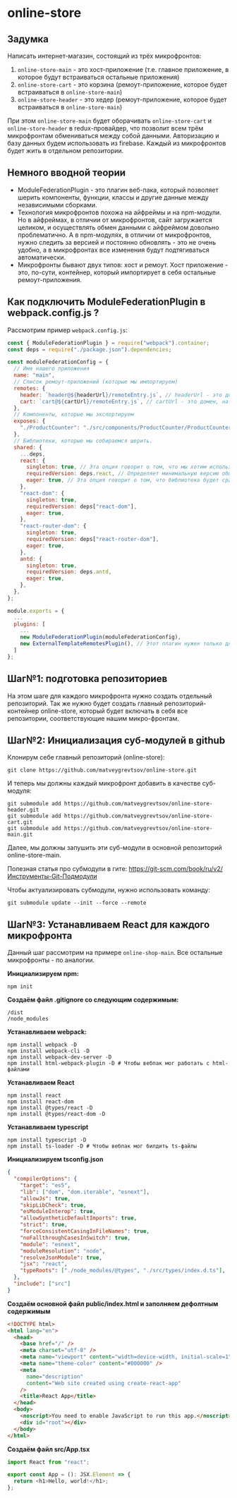 # online-store

## Задумка
Написать интернет-магазин, состоящий из трёх микрофронтов:
1) `online-store-main` - это хост-приложение (т.е. главное приложение, в которое будут встраиваться остальные приложения)
2) `online-store-cart` - это корзина (ремоут-приложение, которое будет встраиваться в `online-store-main`)
3) `online-store-header` - это хедер  (ремоут-приложение, которое будет встраиваться в `online-store-main`)

При этом `online-store-main` будет оборачивать `online-store-cart` и `online-store-header` в redux-провайдер, что позволит всем трём микрофронтам обмениваться между собой данными. Авторизацию и базу данных будем использовать из firebase. Каждый из микрофронтов будет жить в отдельном репозитории.

## Немного вводной теории
* ModuleFederationPlugin - это плагин веб-пака, который позволяет шерить компоненты, функции, классы и другие данные между независимыми сборками.
* Технология микрофронтов похожа на айфреймы и на npm-модули. Но в айфреймах, в отличии от микрофронтов, сайт загружается целиком, и осуществлять обмен данными с айфреймом довольно проблематично. А в npm-модулях, в отличии от микрофронтов, нужно следить за версией и постоянно обновлять - это не очень удобно, а в микрофронтах все изменения будут подтягиваться автоматически.
* Микрофронты бывают двух типов: хост и ремоут. Хост приложение - это, по-сути, контейнер, который импортирует в себя остальные ремоут-приложения.

## Как подключить ModuleFederationPlugin в webpack.config.js ?
Рассмотрим пример `webpack.config.js`:

```js
const { ModuleFederationPlugin } = require("webpack").container;
const deps = require("./package.json").dependencies;

const moduleFederationConfig = {
  // Имя нашего приложения
  name: "main",
  // Список ремоут-приложений (которые мы импортируем)
  remotes: {
    header: `header@${headerUrl}/remoteEntry.js`, // headerUrl - это домен, на котором "живёт" хедер; header - это name, который мы задали в ремоуте в moduleFederationConfig.
    cart: `cart@${cartUrl}/remoteEntry.js`, // cartUrl - это домен, на котором "живёт" хедер; cart - это name, который мы задали в ремоуте в moduleFederationConfig.
  },
  // Компоненты, которые мы экспортируем
  exposes: {
    "./ProductCounter": "./src/components/ProductCounter/ProductCounter",
  },
  // Библиотеки, которые мы собираемся шерить.
  shared: {
    ...deps,
    react: {
      singleton: true, // Эта опция говорит о том, что мы хотим использовать только один инстанс библиотеки для всех микрофронтов.
      requiredVersion: deps.react, // Определяет минимальную версию общего модуля, которая должна быть загружена.
      eager: true, // Эта опция говорит о том, что библиотека будет сразу загружена при инициализации приложения, а не по требованию.
    },
    "react-dom": {
      singleton: true,
      requiredVersion: deps["react-dom"],
      eager: true,
    },
    "react-router-dom": {
      singleton: true,
      requiredVersion: deps["react-router-dom"],
      eager: true,
    },
    antd: {
      singleton: true,
      requiredVersion: deps.antd,
      eager: true,
    },
  },
};

module.exports = {
  ...
  plugins: [
    ...
    new ModuleFederationPlugin(moduleFederationConfig),
    new ExternalTemplateRemotesPlugin(), // Этот плагин нужен только для хостовых приложений
  ]
};
```

## Шаг№1: подготовка репозиториев
На этом шаге для каждого микрофронта нужно создать отдельный репозиторий. Так же нужно будет создать главный репозиторий-контейнер online-store, который будет включать в себя все репозитории, соответствующие нашим микро-фронтам.

## Шаг№2: Инициализация суб-модулей в github
Клонирум себе главный репозиторий (online-store):
```console
git clone https://github.com/matveygrevtsov/online-store.git
```
И теперь мы должны каждый микрофронт добавить в качестве суб-модуля:
```console
git submodule add https://github.com/matveygrevtsov/online-store-header.git
git submodule add https://github.com/matveygrevtsov/online-store-cart.git
git submodule add https://github.com/matveygrevtsov/online-store-main.git
```
Далее, мы должны запушить эти суб-модули в основной репозиторий online-store-main.

Полезная статья про субмодули в гите: https://git-scm.com/book/ru/v2/Инструменты-Git-Подмодули

Чтобы актуализировать субмодули, нужно использовать команду:
```console
git submodule update --init --force --remote
```

## Шаг№3: Устанавливаем React для каждого микрофронта
Данный шаг рассмотрим на примере `online-shop-main`. Все остальные микрофронты - по аналогии.

**Инициализируем npm:**
```console
npm init
```

**Создаём файл .gitignore со следующим содержимым:**
```console
/dist
/node_modules
```

**Устанавливаем webpack:**
```console
npm install webpack -D
npm install webpack-cli -D
npm install webpack-dev-server -D
npm install html-webpack-plugin -D # Чтобы вебпак мог работать с html-файлами
```

**Устанавливаем React**
```console
npm install react
npm install react-dom
npm install @types/react -D
npm install @types/react-dom -D
```

**Устанавливаем typescript**
```console
npm install typescript -D
npm install ts-loader -D # Чтобы вебпак мог билдить ts-файлы
```

**Инициализируем tsconfig.json**
```json
{
  "compilerOptions": {
    "target": "es5",
    "lib": ["dom", "dom.iterable", "esnext"],
    "allowJs": true,
    "skipLibCheck": true,
    "esModuleInterop": true,
    "allowSyntheticDefaultImports": true,
    "strict": true,
    "forceConsistentCasingInFileNames": true,
    "noFallthroughCasesInSwitch": true,
    "module": "esnext",
    "moduleResolution": "node",
    "resolveJsonModule": true,
    "jsx": "react",
    "typeRoots": ["./node_modules/@types", "./src/types/index.d.ts"],
  },
  "include": ["src"]
}
```

**Создаём основной файл public/index.html и заполняем дефолтным содержимым**
```html
<!DOCTYPE html>
<html lang="en">
  <head>
    <base href="/" />
    <meta charset="utf-8" />
    <meta name="viewport" content="width=device-width, initial-scale=1" />
    <meta name="theme-color" content="#000000" />
    <meta
      name="description"
      content="Web site created using create-react-app"
    />
    <title>React App</title>
  </head>
  <body>
    <noscript>You need to enable JavaScript to run this app.</noscript>
    <div id="root"></div>
  </body>
</html>
```

**Создаём файл src/App.tsx**
```ts
import React from "react";

export const App = (): JSX.Element => {
  return <h1>Hello, world!</h1>;
};

```
